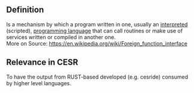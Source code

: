 ## Definition
Is a mechanism by which a program written in one, usually an [interpreted](https://en.wikipedia.org/wiki/Interpreted_(programming_languages)) (scripted), [programming language](https://en.wikipedia.org/wiki/Programming_language) that can call routines or make use of services written or compiled in another one.\
More on Source: https://en.wikipedia.org/wiki/Foreign_function_interface

## Relevance in CESR
To have the output from RUST-based developed (e.g. cesride) consumed by higher level languages.
